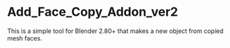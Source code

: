 # Add_Face_Copy_Addon_ver2
This is a simple tool for Blender 2.80+ that makes a new object from copied mesh faces.
